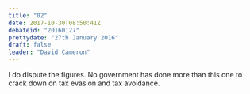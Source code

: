 ```yaml
---
title: "02"
date: 2017-10-30T08:50:41Z
debateid: "20160127"
prettydate: "27th January 2016"
draft: false
leader: "David Cameron"
---
```


I do dispute the figures. No government has done more than this one to crack down on tax evasion and tax avoidance.